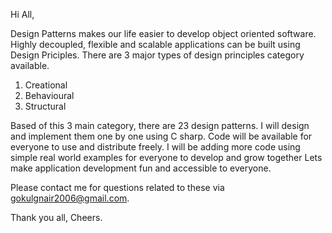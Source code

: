 Hi All,

Design Patterns makes our life easier to develop object oriented software.
Highly decoupled, flexible and scalable applications can be built using Design Priciples.
There are 3 major types of design principles category available.
1. Creational
2. Behavioural
3. Structural

Based of this 3 main category, there are 23 design patterns.
I will design and implement them one by one using C sharp.
Code will be available for everyone to use and distribute freely.
I will be adding more code using simple real world examples for everyone to develop and grow together
Lets make application development fun and accessible to everyone.

Please contact me for questions related to these via gokulgnair2006@gmail.com.

Thank you all, Cheers.
